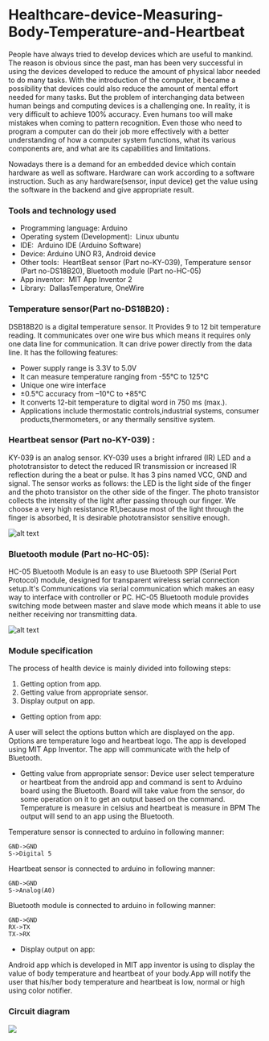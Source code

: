 # Healthcare-device-Measuring-Body-Temperature-and-Heartbeat

People have always tried to develop devices which are useful to mankind. The reason is obvious since the past,
man has been very successful in using the devices developed to reduce the amount of physical labor needed to do many
tasks. With the introduction of the computer, it became a possibility that devices could also reduce the amount of mental
effort needed for many tasks. But the problem of interchanging data between human beings and computing devices is a
challenging one. In reality, it is very difficult to achieve 100% accuracy. Even humans too will make mistakes when
coming to pattern recognition. Even those who need to program a computer can do their job more effectively with a better
understanding of how a computer system functions, what its various components are, and what are its capabilities and
limitations.

Nowadays there is a demand for an embedded device which contain hardware as well as software. Hardware can
work according to a software instruction. Such as any hardware(sensor, input device) get the value using the software in
the backend and give appropriate result.

### Tools and technology used

* Programming language: Arduino
* Operating system (Development): ​ Linux ubuntu
* IDE: ​ Arduino IDE (Arduino Software)
* Device:​ Arduino UNO R3, Android device
* Other tools: ​ HeartBeat sensor (Part no-KY-039),
Temperature sensor (Part no-DS18B20),
Bluetooth module (Part no-HC-05)
* App inventor: ​ MIT App Inventor 2
* Library: ​ DallasTemperature, OneWire

### Temperature sensor(Part no-DS18B20) :

DSB18B20 is a digital temperature sensor. It Provides 9 to 12 bit temperature reading. It communicates
over one wire bus which means it requires only one data line for communication. It can drive power
directly from the data line. It has the following features:
* Power supply range is 3.3V to 5.0V
* It can measure temperature ranging from -55°C to 125°C
* Unique one wire interface
* ±0.5°C accuracy from –10°C to +85°C
* It converts 12-bit temperature to digital word in 750 ms (max.).
* Applications include thermostatic controls,industrial systems, consumer products,thermometers,
or any thermally sensitive system.


### Heartbeat sensor (Part no-KY-039) :

KY-039 is an analog sensor. KY-039 uses a bright infrared (IR) LED and a phototransistor to detect the
reduced IR transmission or increased IR reflection during the a beat or pulse. It has 3 pins named VCC,
GND and signal. The sensor works as follows: the LED is the light side of the finger and the photo
transistor on the other side of the finger. The photo transistor collects the intensity of the light after
passing through our finger. We choose a very high resistance R1,because most of the light through the
finger is absorbed, It is desirable phototransistor sensitive enough.

![alt text](https://github.com/jaysuthar743/Healthcare-device-Measuring-Body-Temperature-and-Heartbeat/issues/2#issue-524256463)


### Bluetooth module (Part no-HC-05):

HC-05 Bluetooth Module is an easy to use Bluetooth SPP (Serial Port Protocol) module, designed for
transparent wireless serial connection setup.It's Communications via serial communication which makes
an easy way to interface with controller or PC. HC-05 Bluetooth module provides switching mode
between master and slave mode which means it able to use neither receiving nor transmitting data.

![alt text](https://github.com/jaysuthar743/Healthcare-device-Measuring-Body-Temperature-and-Heartbeat/issues/3#issue-524257010)


### Module specification
The process of health device is mainly divided into following steps:
1. Getting option from app.
2. Getting value from appropriate sensor.
3. Display output on app.

* Getting option from app:

A user will select the options button which are displayed on the app. Options are temperature logo and heartbeat
logo. The app is developed using MIT App Inventor. The app will communicate with the help of Bluetooth.

* Getting value from appropriate sensor:
Device user select temperature or heartbeat from the android app and command is sent to Arduino board using the
Bluetooth. Board will take value from the sensor, do some operation on it to get an output based on the command.
Temperature is measure in celsius and heartbeat is measure in BPM The output will send to an app using the
Bluetooth.

Temperature sensor is connected to arduino in following manner:
```VDD -> 3.3V
GND->GND
S->Digital 5
```

Heartbeat sensor is connected to arduino in following manner:
```VDD->5.0v
GND->GND
S->Analog(A0)
```
Bluetooth module is connected to arduino in following manner:
```VDD->5.0v
GND->GND
RX->TX
TX->RX
```
* Display output on app:

Android app which is developed in MIT app inventor is using to display the value of body temperature and
heartbeat of your body.App will notify the user that his/her body temperature and heartbeat is low, normal or high
using color notifier.

### Circuit diagram

![](https://raw.githubusercontent.com/jaysuthar743/Healthcare-device-Measuring-Body-Temperature-and-Heartbeat/master/cd2.png)

